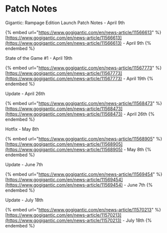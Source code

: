 # Patch Notes

Gigantic: Rampage Edition Launch Patch Notes - April 9th

{% embed url="https://www.gogigantic.com/en/news-article/11566613" %}
[https://www.gogigantic.com/en/news-article/11566613](https://www.gogigantic.com/en/news-article/11566613) - April 9th
{% endembed %}

State of the Game #1 - April 19th

{% embed url="https://www.gogigantic.com/en/news-article/11567773" %}
[https://www.gogigantic.com/en/news-article/11567773](https://www.gogigantic.com/en/news-article/11567773) - April 19th
{% endembed %}

Update - April 26th

{% embed url="https://www.gogigantic.com/en/news-article/11568473" %}
[https://www.gogigantic.com/en/news-article/11568473](https://www.gogigantic.com/en/news-article/11568473) - April 26th
{% endembed %}

Hotfix - May 8th

{% embed url="https://www.gogigantic.com/en/news-article/11568905" %}
[https://www.gogigantic.com/en/news-article/11568905](https://www.gogigantic.com/en/news-article/11568905) - May 8th
{% endembed %}

Update - June 7th

{% embed url="https://www.gogigantic.com/en/news-article/11569454" %}
[https://www.gogigantic.com/en/news-article/11569454](https://www.gogigantic.com/en/news-article/11569454) - June 7th
{% endembed %}

Update - July 18th

{% embed url="https://www.gogigantic.com/en/news-article/11570213" %}
[https://www.gogigantic.com/en/news-article/11570213](https://www.gogigantic.com/en/news-article/11570213) - July 18th
{% endembed %}
